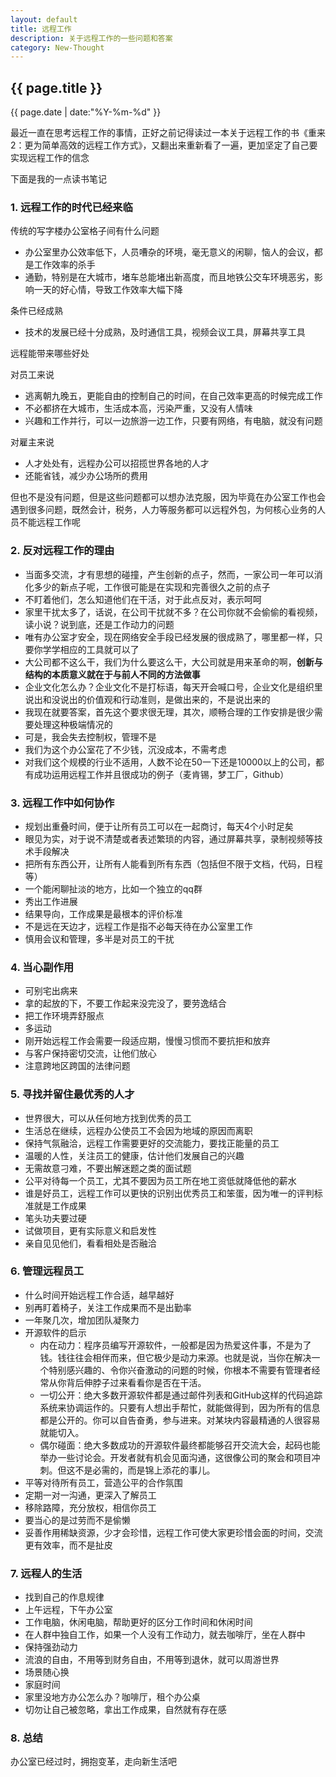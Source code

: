 ```yaml
---
layout: default
title: 远程工作
description: 关于远程工作的一些问题和答案
category: New-Thought
---
```


<h2>{{ page.title }}</h2>
<p><span class="glyphicon glyphicon-calendar"></span> {{ page.date | date:"%Y-%m-%d" }}</p>

最近一直在思考远程工作的事情，正好之前记得读过一本关于远程工作的书《重来2：更为简单高效的远程工作方式》，又翻出来重新看了一遍，更加坚定了自己要实现远程工作的信念

下面是我的一点读书笔记

### 1. 远程工作的时代已经来临

传统的写字楼办公室格子间有什么问题

* 办公室里办公效率低下，人员嘈杂的环境，毫无意义的闲聊，恼人的会议，都是工作效率的杀手
* 通勤，特别是在大城市，堵车总能堵出新高度，而且地铁公交车环境恶劣，影响一天的好心情，导致工作效率大幅下降

条件已经成熟

* 技术的发展已经十分成熟，及时通信工具，视频会议工具，屏幕共享工具

远程能带来哪些好处

对员工来说

* 逃离朝九晚五，更能自由的控制自己的时间，在自己效率更高的时候完成工作
* 不必都挤在大城市，生活成本高，污染严重，又没有人情味
* 兴趣和工作并行，可以一边旅游一边工作，只要有网络，有电脑，就没有问题

对雇主来说

* 人才处处有，远程办公可以招揽世界各地的人才
* 还能省钱，减少办公场所的费用

但也不是没有问题，但是这些问题都可以想办法克服，因为毕竟在办公室工作也会遇到很多问题，既然会计，税务，人力等服务都可以远程外包，为何核心业务的人员不能远程工作呢

### 2. 反对远程工作的理由

* 当面多交流，才有思想的碰撞，产生创新的点子，然而，一家公司一年可以消化多少的新点子呢，工作很可能是在实现和完善很久之前的点子
* 不盯着他们，怎么知道他们在干活，对于此点反对，表示呵呵
* 家里干扰太多了，话说，在公司干扰就不多？在公司你就不会偷偷的看视频，读小说？说到底，还是工作动力的问题
* 唯有办公室才安全，现在网络安全手段已经发展的很成熟了，哪里都一样，只要你学学相应的工具就可以了
* 大公司都不这么干，我们为什么要这么干，大公司就是用来革命的啊，**创新与结构的本质意义就在于与前人不同的方法做事**
* 企业文化怎么办？企业文化不是打标语，每天开会喊口号，企业文化是组织里说出和没说出的价值观和行动准则，是做出来的，不是说出来的
* 我现在就要答案，首先这个要求很无理，其次，顺畅合理的工作安排是很少需要处理这种极端情况的
* 可是，我会失去控制权，管理不是
* 我们为这个办公室花了不少钱，沉没成本，不需考虑
* 对我们这个规模的行业不适用，人数不论在50一下还是10000以上的公司，都有成功运用远程工作并且很成功的例子（麦肯锡，梦工厂，Github）


### 3. 远程工作中如何协作

* 规划出重叠时间，便于让所有员工可以在一起商讨，每天4个小时足矣
* 眼见为实，对于说不清楚或者表述繁琐的内容，通过屏幕共享，录制视频等技术手段解决
* 把所有东西公开，让所有人能看到所有东西（包括但不限于文档，代码，日程等）
* 一个能闲聊扯淡的地方，比如一个独立的qq群
* 秀出工作进展
* 结果导向，工作成果是最根本的评价标准
* 不是远在天边才，远程工作是指不必每天待在办公室里工作
* 慎用会议和管理，多半是对员工的干扰

### 4. 当心副作用

* 可别宅出病来
* 拿的起放的下，不要工作起来没完没了，要劳逸结合
* 把工作环境弄舒服点
* 多运动
* 刚开始远程工作会需要一段适应期，慢慢习惯而不要抗拒和放弃
* 与客户保持密切交流，让他们放心
* 注意跨地区跨国的法律问题

### 5. 寻找并留住最优秀的人才

* 世界很大，可以从任何地方找到优秀的员工
* 生活总在继续，远程办公使员工不会因为地域的原因而离职
* 保持气氛融洽，远程工作需要更好的交流能力，要找正能量的员工
* 温暖的人性，关注员工的健康，估计他们发展自己的兴趣
* 无需故意刁难，不要出解迷题之类的面试题
* 公平对待每一个员工，尤其不要因为员工所在地工资低就降低他的薪水
* 谁是好员工，远程工作可以更快的识别出优秀员工和笨蛋，因为唯一的评判标准就是工作成果
* 笔头功夫要过硬
* 试做项目，更有实际意义和启发性
* 亲自见见他们，看看相处是否融洽

### 6. 管理远程员工

* 什么时间开始远程工作合适，越早越好
* 别再盯着椅子，关注工作成果而不是出勤率
* 一年聚几次，增加团队凝聚力
* 开源软件的启示
  * 内在动力：程序员编写开源软件，一般都是因为热爱这件事，不是为了钱。钱往往会相伴而来，但它极少是动力来源。也就是说，当你在解决一个特别感兴趣的、令你兴奋激动的问题的时候，你根本不需要有管理者经常从你背后伸脖子过来看看你是否在干活。
  * 一切公开：绝大多数开源软件都是通过邮件列表和GitHub这样的代码追踪系统来协调运作的。只要有人想出手帮忙，就能做得到，因为所有的信息都是公开的。你可以自告奋勇，参与进来。对某块内容最精通的人很容易就能切入。
  * 偶尔碰面：绝大多数成功的开源软件最终都能够召开交流大会，起码也能举办一些讨论会。开发者就有机会见面沟通，这很像公司的聚会和项目冲刺。但这不是必需的，而是锦上添花的事儿。
* 平等对待所有员工，营造公平的合作氛围
* 定期一对一沟通，更深入了解员工
* 移除路障，充分放权，相信你员工
* 要当心的是过劳而不是偷懒
* 妥善作用稀缺资源，少才会珍惜，远程工作可使大家更珍惜会面的时间，交流更有效率，而不是扯皮

### 7. 远程人的生活

* 找到自己的作息规律
* 上午远程，下午办公室
* 工作电脑，休闲电脑，帮助更好的区分工作时间和休闲时间
* 在人群中独自工作，如果一个人没有工作动力，就去咖啡厅，坐在人群中
* 保持强劲动力
* 流浪的自由，不用等到财务自由，不用等到退休，就可以周游世界
* 场景随心换
* 家庭时间
* 家里没地方办公怎么办？咖啡厅，租个办公桌
* 切勿让自己被忽略，拿出工作成果，自然就有存在感

### 8. 总结

办公室已经过时，拥抱变革，走向新生活吧

